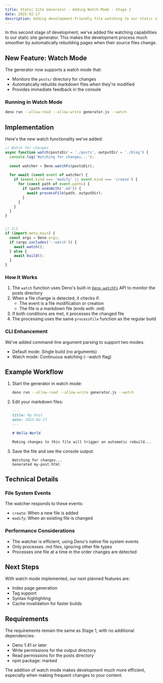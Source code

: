 ```yaml
---
title: Static Site Generator - Adding Watch Mode - Stage 2
date: 2025-02-17
description: Adding development-friendly file watching to our static site generator
---
```


In this second stage of development, we've added file watching capabilities to our static site generator. This makes the development process much smoother by automatically rebuilding pages when their source files change.

## New Feature: Watch Mode

The generator now supports a watch mode that:
- Monitors the `posts/` directory for changes
- Automatically rebuilds markdown files when they're modified
- Provides immediate feedback in the console

### Running in Watch Mode

```bash
deno run --allow-read --allow-write generator.js --watch
```

## Implementation

Here's the new watch functionality we've added:

```js
// Watch for changes
async function watch(postsDir = './posts', outputDir = './blog') {
  console.log('Watching for changes...');
  
  const watcher = Deno.watchFs(postsDir);
  
  for await (const event of watcher) {
    if (event.kind === 'modify' || event.kind === 'create') {
      for (const path of event.paths) {
        if (path.endsWith('.md')) {
          await processFile(path, outputDir);
        }
      }
    }
  }
}


// CLI
if (import.meta.main) {
  const args = Deno.args;
  if (args.includes('--watch')) {
    await watch();
  } else {
    await build();
  }
}
```

### How It Works

1. The `watch` function uses Deno's built-in [`Deno.watchFs`](https://docs.deno.com/api/deno/~/Deno.watchFs) API to monitor the posts directory
2. When a file change is detected, it checks if:
   - The event is a file modification or creation
   - The file is a markdown file (ends with .md)
3. If both conditions are met, it processes the changed file
4. The processing uses the same `processFile` function as the regular build

### CLI Enhancement

We've added command-line argument parsing to support two modes:
- Default mode: Single build (no arguments)
- Watch mode: Continuous watching (--watch flag)

## Example Workflow

1. Start the generator in watch mode:
   ```bash
   deno run --allow-read --allow-write generator.js --watch
   ```

2. Edit your markdown files:
   ```markdown
   ---
   title: My Post
   date: 2025-02-17
   ---

   # Hello World
   
   Making changes to this file will trigger an automatic rebuild...
   ```

3. Save the file and see the console output:
   ```
   Watching for changes...
   Generated my-post.html
   ```

## Technical Details

### File System Events

The watcher responds to these events:
- `create`: When a new file is added
- `modify`: When an existing file is changed

### Performance Considerations

- The watcher is efficient, using Deno's native file system events
- Only processes .md files, ignoring other file types
- Processes one file at a time in the order changes are detected

## Next Steps

With watch mode implemented, our next planned features are:
- Index page generation
- Tag support
- Syntax highlighting
- Cache invalidation for faster builds

## Requirements

The requirements remain the same as Stage 1, with no additional dependencies:
- Deno 1.41 or later
- Write permissions for the output directory
- Read permissions for the posts directory
- npm package: marked

The addition of watch mode makes development much more efficient, especially when making frequent changes to your content.